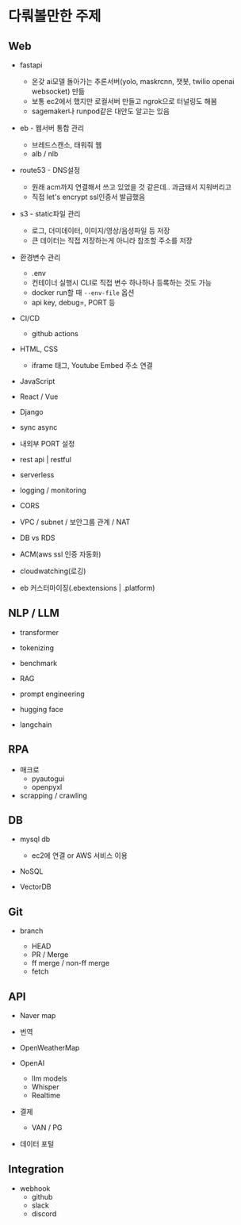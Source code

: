 # 다뤄볼만한 주제

## Web

- fastapi

  - 온갖 ai모델 돌아가는 추론서버(yolo, maskrcnn, 챗봇, twilio openai websocket) 만듦
  - 보통 ec2에서 했지만 로컬서버 만들고 ngrok으로 터널링도 해봄
  - sagemaker나 runpod같은 대안도 알고는 있음
- eb - 웹서버 통합 관리

  - 브레드스캔소, 태워줘 웹
  - alb / nlb
- route53 - DNS설정

  - 원래 acm까지 연결해서 쓰고 있었을 것 같은데.. 과금돼서 지워버리고
  - 직접 let's encrypt ssl인증서 발급했음
- s3 - static파일 관리

  - 로그, 더미데이터, 이미지/영상/음성파일 등 저장
  - 큰 데이터는 직접 저장하는게 아니라 참조할 주소를 저장
- 환경변수 관리

  - .env
  - 컨테이너 실행시 CLI로 직접 변수 하나하나 등록하는 것도 가능
  - docker run할 때 `--env-file` 옵션
  - api key, debug=, PORT 등
- CI/CD
  - github actions
  
- HTML, CSS

  - iframe 태그, Youtube Embed 주소 연결
- JavaScript
- React / Vue
- Django



- sync async
- 내외부 PORT 설정
- rest api | restful
- serverless
- logging / monitoring
- CORS



- VPC / subnet / 보안그룹 관계 / NAT
- DB vs RDS
- ACM(aws ssl 인증 자동화)
- cloudwatching(로깅)
- eb 커스터마이징(.ebextensions | .platform)



## NLP / LLM

- transformer
- tokenizing
- benchmark
- RAG
- prompt engineering

- hugging face
- langchain



## RPA

- 매크로
  - pyautogui
  - openpyxl
- scrapping / crawling



## DB

- mysql db

  - ec2에 연결 or AWS 서비스 이용

- NoSQL
- VectorDB



## Git

- branch

  - HEAD
  - PR / Merge
  - ff merge / non-ff merge
  - fetch




## API

- Naver map
- 번역
- OpenWeatherMap
- OpenAI
  - llm models
  - Whisper
  - Realtime

- 결제
  - VAN / PG

- 데이터 포털



## Integration

- webhook
  - github
  - slack
  - discord
